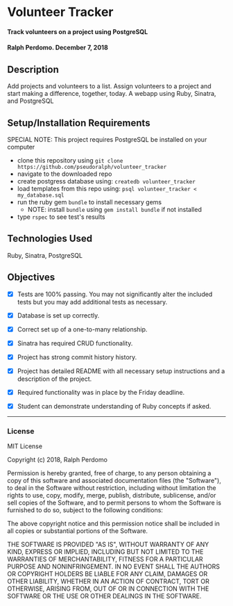 # Volunteer Tracker

#### Track volunteers on a project using PostgreSQL

#### Ralph Perdomo. December 7, 2018

## Description
Add projects and volunteers to a list. Assign volunteers to a project and start making a difference, together, today. A webapp using Ruby, Sinatra, and PostgreSQL

## Setup/Installation Requirements

SPECIAL NOTE: This project requires PostgreSQL be installed on your computer

* clone this repository using `git clone https://github.com/pseudoralph/volunteer_tracker`
* navigate to the downloaded repo
* create postgress database using: `createdb volunteer_tracker`
* load templates from this repo using: `psql volunteer_tracker < my_database.sql`
* run the ruby gem `bundle` to install necessary gems
  * NOTE: install `bundle` using `gem install bundle` if not installed
* type `rspec` to see test's results


## Technologies Used

Ruby, Sinatra, PostgreSQL

## Objectives
- [x] Tests are 100% passing. You may not significantly alter the included tests but you may add additional tests as necessary.

- [x] Database is set up correctly.

- [x] Correct set up of a one-to-many relationship.

- [x] Sinatra has required CRUD functionality.

- [x] Project has strong commit history history.

- [x] Project has detailed README with all necessary setup instructions and a description of the project.

- [x] Required functionality was in place by the Friday deadline.

- [x] Student can demonstrate understanding of Ruby concepts if asked.
---

### License

MIT License

Copyright (c) 2018, Ralph Perdomo

Permission is hereby granted, free of charge, to any person obtaining a copy
of this software and associated documentation files (the "Software"), to deal
in the Software without restriction, including without limitation the rights
to use, copy, modify, merge, publish, distribute, sublicense, and/or sell
copies of the Software, and to permit persons to whom the Software is
furnished to do so, subject to the following conditions:

The above copyright notice and this permission notice shall be included in all
copies or substantial portions of the Software.

THE SOFTWARE IS PROVIDED "AS IS", WITHOUT WARRANTY OF ANY KIND, EXPRESS OR
IMPLIED, INCLUDING BUT NOT LIMITED TO THE WARRANTIES OF MERCHANTABILITY,
FITNESS FOR A PARTICULAR PURPOSE AND NONINFRINGEMENT. IN NO EVENT SHALL THE
AUTHORS OR COPYRIGHT HOLDERS BE LIABLE FOR ANY CLAIM, DAMAGES OR OTHER
LIABILITY, WHETHER IN AN ACTION OF CONTRACT, TORT OR OTHERWISE, ARISING FROM,
OUT OF OR IN CONNECTION WITH THE SOFTWARE OR THE USE OR OTHER DEALINGS IN THE
SOFTWARE.
